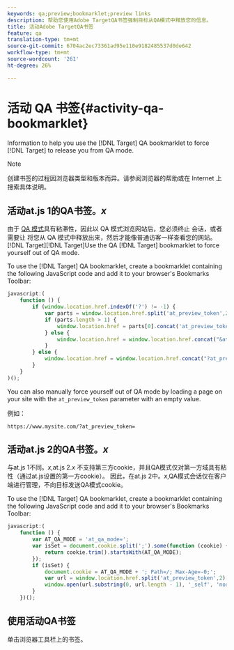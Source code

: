 ```yaml
---
keywords: qa;preview;bookmarklet;preview links
description: 帮助您使用Adobe TargetQA书签强制目标从QA模式中释放您的信息。
title: 活动Adobe TargetQA书签
feature: qa
translation-type: tm+mt
source-git-commit: 6704ac2ec73361ad95e110e9182485537d0de642
workflow-type: tm+mt
source-wordcount: '261'
ht-degree: 26%

---
```



# 活动 QA 书签{#activity-qa-bookmarklet}

Information to help you use the [!DNL Target] QA bookmarklet to force [!DNL Target] to release you from QA mode.

>[!NOTE]
>
>创建书签的过程因浏览器类型和版本而异。请参阅浏览器的帮助或在 Internet 上搜索具体说明。

## 活动at.js 1的QA书签。*x*

由于 [QA 模式](/help/c-activities/c-activity-qa/activity-qa.md)具有粘滞性，因此以 QA 模式浏览网站后，您必须终止 会话，或者需要让 将您从 QA 模式中释放出来，然后才能像普通访客一样查看您的网站。[!DNL Target][!DNL Target]Use the QA [!DNL Target] bookmarklet to force yourself out of QA mode.

To use the [!DNL Target] QA bookmarklet, create a bookmarklet containing the following JavaScript code and add it to your browser&#39;s Bookmarks Toolbar:

```javascript
javascript:(
    function () {
        if (window.location.href.indexOf('?') != -1) {
            var parts = window.location.href.split('at_preview_token',2);
            if (parts.length > 1) {
                window.location.href = parts[0].concat('at_preview_token=');
            } else {
                window.location.href = window.location.href.concat("&at_preview_token=")
            }
        } else {
            window.location.href = window.location.href.concat("?at_preview_token=")
        }
    }
)();
```

You can also manually force yourself out of QA mode by loading a page on your site with the `at_preview_token` parameter with an empty value.

例如：

`https://www.mysite.com/?at_preview_token=`

## 活动at.js 2的QA书签。*x*

与at.js 1不同。*x*,at.js 2.*x* 不支持第三方cookie，并且QA模式仅对第一方域具有粘性（通过at.js设置的第一方cookie）。 因此，在at.js 2中。*x*,QA模式会话仅在客户端进行管理，不向目标发送QA模式cookie。

To use the [!DNL Target] QA bookmarklet, create a bookmarklet containing the following JavaScript code and add it to your browser&#39;s Bookmarks Toolbar:

```javascript
javascript:(
    function () {
        var AT_QA_MODE = 'at_qa_mode=';
        var isSet = document.cookie.split(';').some(function (cookie) {
            return cookie.trim().startsWith(AT_QA_MODE);
        });
        if (isSet) {
            document.cookie = AT_QA_MODE + '; Path=/; Max-Age=-0;';
            var url = window.location.href.split('at_preview_token',2)[0];
            window.open(url.substring(0, url.length - 1), '_self', 'noreferrer');
        }
    })();
```

## 使用活动QA书签

单击浏览器工具栏上的书签。

